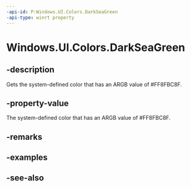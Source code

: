 ```yaml
---
-api-id: P:Windows.UI.Colors.DarkSeaGreen
-api-type: winrt property
---
```


<!-- Property syntax
public Windows.UI.Color DarkSeaGreen { get; }
-->

# Windows.UI.Colors.DarkSeaGreen

## -description

Gets the system-defined color that has an ARGB value of #FF8FBC8F.



## -property-value

The system-defined color that has an ARGB value of #FF8FBC8F.

## -remarks

## -examples

## -see-also
